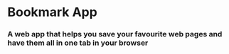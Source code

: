 # Bookmark App

### A web app that helps you save your favourite web pages and have them all in one tab in your browser

